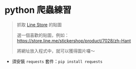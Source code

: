 # python 爬蟲練習

> 抓取 [Line Store](https://store.line.me/home/zh-Hant) 的貼圖
>
> 選一個喜歡的貼圖，例如：<https://store.line.me/stickershop/product/7028/zh-Hant>
>
> 將網址放入程式中，就可以獲得圖片囉～

* 須安裝 `requests` 套件：`pip install requests`
